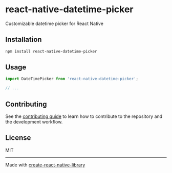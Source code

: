# react-native-datetime-picker

Customizable datetime picker for React Native

## Installation

```sh
npm install react-native-datetime-picker
```

## Usage

```js
import DateTimePicker from 'react-native-datetime-picker';

// ...

```

## Contributing

See the [contributing guide](CONTRIBUTING.md) to learn how to contribute to the repository and the development workflow.

## License

MIT

---

Made with [create-react-native-library](https://github.com/callstack/react-native-builder-bob)
